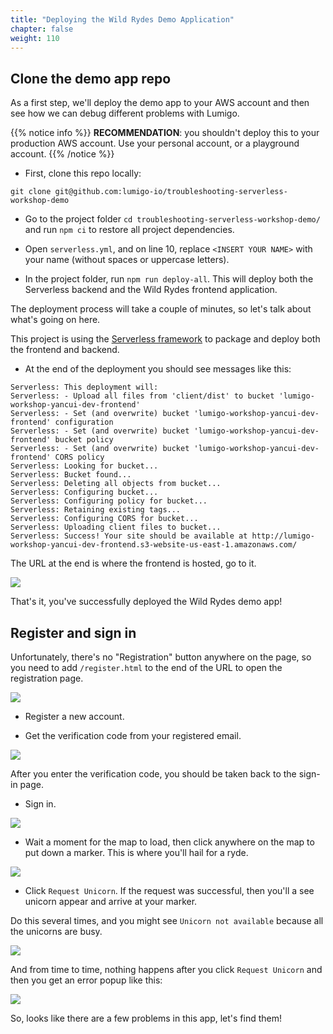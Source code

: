 ```yaml
---
title: "Deploying the Wild Rydes Demo Application"
chapter: false
weight: 110
---
```


## Clone the demo app repo

As a first step, we'll deploy the demo app to your AWS account and then see how we can debug different problems with Lumigo.

{{% notice info %}}
**RECOMMENDATION**: you shouldn't deploy this to your production AWS account. Use your personal account, or a playground account.
{{% /notice %}}

* First, clone this repo locally:
```
git clone git@github.com:lumigo-io/troubleshooting-serverless-workshop-demo
```

* Go to the project folder `cd troubleshooting-serverless-workshop-demo/` and run `npm ci` to restore all project dependencies.

* Open `serverless.yml`, and on line 10, replace `<INSERT YOUR NAME>` with your name (without spaces or uppercase letters).

* In the project folder, run `npm run deploy-all`. This will deploy both the Serverless backend and the Wild Rydes frontend application.

The deployment process will take a couple of minutes, so let's talk about what's going on here.

This project is using the [Serverless framework](https://www.serverless.com/open-source/) to package and deploy both the frontend and backend.



* At the end of the deployment you should see messages like this:

```
Serverless: This deployment will:
Serverless: - Upload all files from 'client/dist' to bucket 'lumigo-workshop-yancui-dev-frontend'
Serverless: - Set (and overwrite) bucket 'lumigo-workshop-yancui-dev-frontend' configuration
Serverless: - Set (and overwrite) bucket 'lumigo-workshop-yancui-dev-frontend' bucket policy
Serverless: - Set (and overwrite) bucket 'lumigo-workshop-yancui-dev-frontend' CORS policy
Serverless: Looking for bucket...
Serverless: Bucket found...
Serverless: Deleting all objects from bucket...
Serverless: Configuring bucket...
Serverless: Configuring policy for bucket...
Serverless: Retaining existing tags...
Serverless: Configuring CORS for bucket...
Serverless: Uploading client files to bucket...
Serverless: Success! Your site should be available at http://lumigo-workshop-yancui-dev-frontend.s3-website-us-east-1.amazonaws.com/
```

The URL at the end is where the frontend is hosted, go to it.

![](/images/mod01-002.png)

That's it, you've successfully deployed the Wild Rydes demo app!

## Register and sign in

Unfortunately, there's no "Registration" button anywhere on the page, so you need to add `/register.html` to the end of the URL to open the registration page.

![](/images/mod01-003.png)

* Register a new account.

* Get the verification code from your registered email.

![](/images/mod01-004.png)

After you enter the verification code, you should be taken back to the sign-in page.

* Sign in.

![](/images/mod01-005.png)

* Wait a moment for the map to load, then click anywhere on the map to put down a marker. This is where you'll hail for a ryde.

![](/images/mod01-006.png)

* Click `Request Unicorn`. If the request was successful, then you'll a see unicorn appear and arrive at your marker.

Do this several times, and you might see `Unicorn not available` because all the unicorns are busy.

![](/images/mod01-007.png)

And from time to time, nothing happens after you click `Request Unicorn` and then you get an error popup like this:

![](/images/mod01-008.png)

So, looks like there are a few problems in this app, let's find them!
